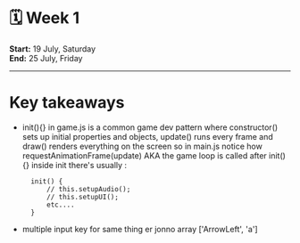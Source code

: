 # 🗓 Week 1 
**Start:** 19 July, Saturday  
**End:** 25 July, Friday  

---


# Key takeaways
- init(){} in game.js is a common game dev pattern where constructor() sets up initial properties and objects, update() runs every frame and draw() renders everything on the screen
    so in main.js   notice how  requestAnimationFrame(update) AKA the game loop is called after init(){}
    inside init there's usually :
     ```
       init() { 
           // this.setupAudio();
           // this.setupUI();
           etc....
       }
     ```

    
- multiple input key for same thing er jonno array ['ArrowLeft', 'a']

    
